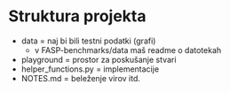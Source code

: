 # Struktura projekta
- data = naj bi bili testni podatki (grafi)
    - v FASP-benchmarks/data maš readme o datotekah
- playground = prostor za poskušanje stvari
- helper_functions.py = implementacije
- NOTES.md = beleženje virov itd.
